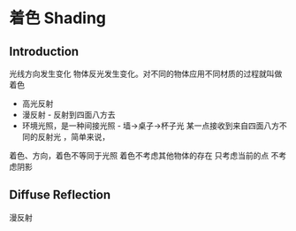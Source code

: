 # 着色 Shading

## Introduction

光线方向发生变化 物体反光发生变化。对不同的物体应用不同材质的过程就叫做着色
* 高光反射
* 漫反射 - 反射到四面八方去
* 环境光照，是一种间接光照 - 墙->桌子->杯子光 某一点接收到来自四面八方不同的反射光 ，简单来说，

着色、方向，着色不等同于光照
着色不考虑其他物体的存在 只考虑当前的点 不考虑阴影


## Diffuse Reflection 

漫反射